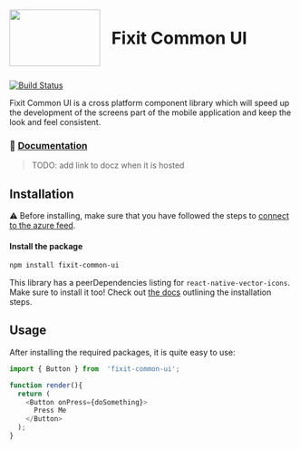<h2 style="display: flex; align-items: center; font-size: 30px"><img style="padding-right: 20px" src="https://i.ibb.co/Vxpvv9k/LOGO.png" height="100" width="160"/> Fixit Common UI</h2>

[![Build Status](https://dev.azure.com/FixIt-App/FixIt-Capstone/_apis/build/status/FixitLibraries/FixitMobileComponentLib?branchName=development)](https://dev.azure.com/FixIt-App/FixIt-Capstone/_build/latest?definitionId=3&branchName=development)

Fixit Common UI is a cross platform component library which will speed up the development of the screens part of the mobile application and keep the look and feel consistent.

### 📖 	[Documentation](#)
>TODO: add link to docz when it is hosted

## Installation
⚠️ Before installing, make sure that you have followed the steps to [connect to the azure feed](https://dev.azure.com/FixIt-App/FixIt-Capstone/_packaging?_a=connect&feed=FixitFeed).

#### Install the package
```sh
npm install fixit-common-ui
```
This library has a peerDependencies listing for `react-native-vector-icons`. Make sure to install it too! Check out [the docs](https://github.com/oblador/react-native-vector-icons/blob/master/README.md) outlining the installation steps.

## Usage
After installing the required packages, it is quite easy to use:
```ts
import { Button } from  'fixit-common-ui';

function render(){
  return (
    <Button onPress={doSomething}>
      Press Me
    </Button>
  );
}
```

